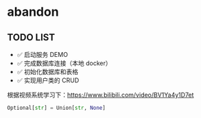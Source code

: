 # abandon

## TODO LIST
- ✅ 启动服务 DEMO
- ✅ 完成数据库连接（本地 docker）
- ✅ 初始化数据库和表格
- ✅ 实现用户类的 CRUD


根据视频系统学习下：https://www.bilibili.com/video/BV1Ya4y1D7et
```python
Optional[str] = Union[str, None]

```
